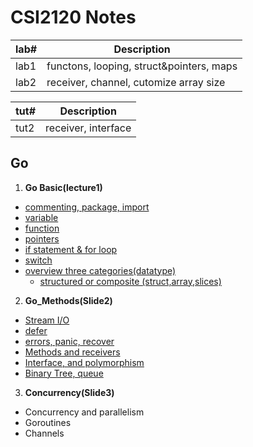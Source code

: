 # CSI2120 Notes
| lab#        | Description |
| ----------- | ------------------------------------------ |
| lab1        |  functons, looping, struct&pointers, maps  |
| lab2        | receiver, channel, cutomize array size     |

| tut#        | Description |
| ----------- | ------------------------------------------ |
| tut2        |  receiver, interface                       |

## Go
1. **Go Basic(lecture1)**
  - [commenting, package, import](https://github.com/ZijunYe/CSI2120/blob/main/Notes/Go_Basic.md#commenting-import-package)
  - [variable](https://github.com/ZijunYe/CSI2120/blob/main/Notes/Go_Basic.md#variable)
  - [function](https://github.com/ZijunYe/CSI2120/blob/main/Notes/Go_Basic.md#functions)
  - [pointers](https://github.com/ZijunYe/CSI2120/blob/main/Notes/Go_Basic.md#pointers)
  - [if statement & for loop](https://github.com/ZijunYe/CSI2120/blob/main/Notes/Go_Basic.md#if-statement-for-loop)
  - [switch](https://github.com/ZijunYe/CSI2120/blob/main/Notes/Go_Basic.md#switch)
  - [overview three categories(datatype)](https://github.com/ZijunYe/CSI2120/blob/main/Notes/Go_Basic.md#datatype)
      - [structured or composite (struct,array,slices)](https://github.com/ZijunYe/CSI2120/blob/main/Notes/Composite_datatype.md)

2. **Go_Methods(Slide2)**
  - [Stream I/O](https://github.com/ZijunYe/CSI2120/blob/main/Notes/Go_Methods.md#stream-io)
  - [defer](https://github.com/ZijunYe/CSI2120/blob/main/Notes/Go_Methods.md#final-evaluation-with-defer) 
  - [errors, panic, recover](https://github.com/ZijunYe/CSI2120/blob/main/Notes/Go_Methods.md#errors-and-panic) 
  - [ Methods and receivers ](https://github.com/ZijunYe/CSI2120/blob/main/Notes/Go_Methods.md#method-and-receiver)
  - [Interface, and polymorphism](https://github.com/ZijunYe/CSI2120/blob/main/Notes/Go_Methods.md#interface-and-polymorphism)
  - [Binary Tree, queue](https://github.com/ZijunYe/CSI2120/blob/main/Notes/Go_Methods.md#binary-tree-and-generic-queue)


3. **Concurrency(Slide3)**
  - Concurrency and parallelism
  - Goroutines
  - Channels
